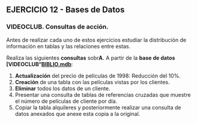 ## EJERCICIO 12 - Bases de Datos
### VIDEOCLUB. Consultas de acción.

Antes de realizar cada uno de estos ejercicios estudiar la distribución de información en tablas y las relaciones entre estas.

Realiza las siguientes **consultas** sobr**A.** A partir de la **base de datos [VIDEOCLUB“[BIBLIO.mdb](http://descargas.teformas.com/Archivos%20Teformas/VIDEOCLUB.accdb)**:

1.  **Actualización** del precio de películas de 1998: Reducción del 10%.
2.  **Creación** de una tabla con las películas vistas por los clientes.
3.  **Eliminar** todos los datos de un cliente.
4. Presentar una consulta de tablas de referencias cruzadas que muestre el número de películas de cliente por día.
5. Copiar la tabla alquileres y posteriormente realizar una consulta de datos anexados que anexe esta copia a la original.
